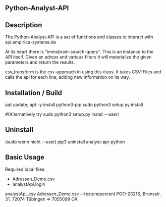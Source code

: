 Python-Analyst-API
----


Description
----
The Python-Analyst-API is a set of functions and classes to interact with api.empirica-systeme.de

At its heart there is "immobrain-search-query". This is an instance to the API itself. Given an adress and various filters it
will materialize the given parameters and return the results.

csv_transform is the csv-approach in using this class. It takes CSV-Files and calls the api for each line, adding new information on its way.


Installation / Build
----

apt update; apt -y install python3-pip
sudo python3 setup.py install


#(Alternatively try sudo python3 setup.py install --user)

Uninstall
----

(sudo wenn nicht --user) pip3 uninstall analyst-api-python



Basic Usage
----

Required local files:
- Adressen_Demo.csv
- analystApi.login

analystApi_csv Adressen_Demo.csv --testonepercent 
 POO-2321S, Brunsstr. 31, 72074 Tübingen => 7055099 OK 
